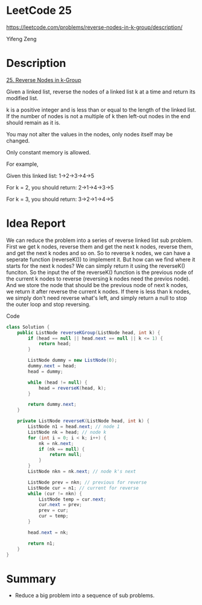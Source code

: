 # **LeetCode 25**
https://leetcode.com/problems/reverse-nodes-in-k-group/description/

Yifeng Zeng

# Description
[25. Reverse Nodes in k-Group](https://leetcode.com/problems/reverse-nodes-in-k-group/description/)

Given a linked list, reverse the nodes of a linked list k at a time and return its modified list.

k is a positive integer and is less than or equal to the length of the linked list. If the number of nodes is not a multiple of k then left-out nodes in the end should remain as it is.

You may not alter the values in the nodes, only nodes itself may be changed.

Only constant memory is allowed.

For example,

Given this linked list: 1->2->3->4->5

For k = 2, you should return: 2->1->4->3->5

For k = 3, you should return: 3->2->1->4->5


# Idea Report

We can reduce the problem into a series of reverse linked list sub problem. First we get k nodes, reverse them and get the next k nodes, reverse them, and get the next k nodes and so on. So to reverse k nodes, we can have a seperate function (reverseK()) to implement it. But how can we find where it starts for the next k nodes? We can simply return it using the reverseK() funciton. So the input the of the reverseK() function is the previous node of the current k nodes to reverse (reversing k nodes need the previos node). And we store the node that should be the previous node of next k nodes, we return it after reverse the current k nodes. If there is less than k nodes, we simply don't need reverse what's left, and simply return a null to stop the outer loop and stop reversing.

Code
```java
class Solution {
    public ListNode reverseKGroup(ListNode head, int k) {
        if (head == null || head.next == null || k <= 1) {
            return head;
        }

        ListNode dummy = new ListNode(0);
        dummy.next = head;
        head = dummy;

        while (head != null) {
            head = reverseK(head, k);
        }

        return dummy.next;
    }

    private ListNode reverseK(ListNode head, int k) {
        ListNode n1 = head.next; // node 1
        ListNode nk = head; // node k
        for (int i = 0; i < k; i++) {
            nk = nk.next;
            if (nk == null) {
                return null;
            }
        }
        ListNode nkn = nk.next; // node k's next

        ListNode prev = nkn; // previous for reverse
        ListNode cur = n1; // current for reverse
        while (cur != nkn) {
            ListNode temp = cur.next;
            cur.next = prev;
            prev = cur;
            cur = temp;
        }

        head.next = nk;

        return n1;
    }
}
```

# Summary
- Reduce a big problem into a sequence of sub problems.
